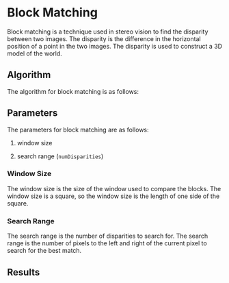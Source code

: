 # Block Matching

Block matching is a technique used in stereo vision to find the disparity between two images. The disparity is the difference in the horizontal position of a point in the two images. The disparity is used to construct a 3D model of the world.

## Algorithm

The algorithm for block matching is as follows:

## Parameters

The parameters for block matching are as follows:

1. window size

1. search range (`numDisparities`)

### Window Size

The window size is the size of the window used to compare the blocks. The window size is a square, so the window size is the length of one side of the square.

### Search Range

The search range is the number of disparities to search for. The search range is the number of pixels to the left and right of the current pixel to search for the best match.

## Results


